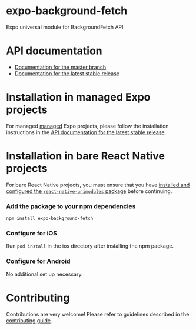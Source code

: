 # expo-background-fetch

Expo universal module for BackgroundFetch API

# API documentation

- [Documentation for the master branch](https://github.com/expo/expo/blob/master/docs/pages/versions/unversioned/sdk/background-fetch.md)
- [Documentation for the latest stable release](https://docs.expo.io/versions/latest/sdk/background-fetch/)

# Installation in managed Expo projects

For managed [managed](https://docs.expo.io/versions/latest/introduction/managed-vs-bare/) Expo projects, please follow the installation instructions in the [API documentation for the latest stable release](#api-documentation).

# Installation in bare React Native projects

For bare React Native projects, you must ensure that you have [installed and configured the `react-native-unimodules` package](https://github.com/unimodules/react-native-unimodules) before continuing.

### Add the package to your npm dependencies

```
npm install expo-background-fetch
```

### Configure for iOS

Run `pod install` in the ios directory after installing the npm package.

### Configure for Android

No additional set up necessary.

# Contributing

Contributions are very welcome! Please refer to guidelines described in the [contributing guide]( https://github.com/expo/expo#contributing).
